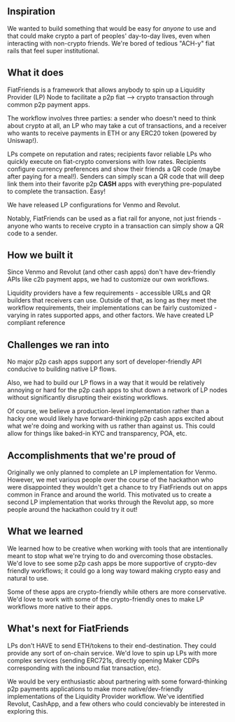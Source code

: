 ## Inspiration
We wanted to build something that would be easy for *anyone* to use and that could make crypto a part of peoples' day-to-day lives, even when interacting with non-crypto friends. We're bored of tedious "ACH-y" fiat rails that feel super institutional.


## What it does
FiatFriends is a framework that allows anybody to spin up a Liquidity Provider (LP) Node to facilitate a p2p fiat --> crypto transaction through common p2p payment apps. 

The workflow involves three parties: a sender who doesn't need to think about crypto at all, an LP who may take a cut of transactions, and a receiver who wants to receive payments in ETH or any ERC20 token (powered by Uniswap!). 

LPs compete on reputation and rates; recipients favor reliable LPs who quickly execute on fiat-crypto conversions with low rates. Recipients configure currency preferences and show their friends a QR code (maybe after paying for a meal!). Senders can simply scan a QR code that will deep link them into their favorite p2p **CASH** apps with everything pre-populated to complete the transaction. Easy!

We have released LP configurations for Venmo and Revolut. 

Notably, FiatFriends can be used as a fiat rail for anyone, not just friends - anyone who wants to receive crypto in a transaction can simply show a QR code to a sender. 

## How we built it
Since Venmo and Revolut (and other cash apps) don't have dev-friendly APIs like c2b payment apps, we had to customize our own workflows.

Liquidity providers have a few requirements - accessible URLs and QR builders that receivers can use. Outside of that, as long as they meet the workflow requirements, their implementations can be fairly customized - varying in rates supported apps, and other factors. We have created LP compliant reference 

## Challenges we ran into
No major p2p cash apps support any sort of developer-friendly API conducive to building native LP flows. 

Also, we had to build our LP flows in a way that it would be relatively annoying or hard for the p2p cash apps to shut down a network of LP nodes without significantly disrupting their existing workflows. 

Of course, we believe a production-level implementation rather than a hacky one would likely have forward-thinking p2p cash apps excited about what we're doing and working with us rather than against us. This could allow for things like baked-in KYC and transparency, POA, etc. 

## Accomplishments that we're proud of
Originally we only planned to complete an LP implementation for Venmo. However, we met various people over the course of the hackathon who were disappointed they wouldn't get a chance to try FiatFriends out on apps common in France and around the world. This motivated us to create a second LP implementation that works through the Revolut app, so more people around the hackathon could try it out!

## What we learned
We learned how to be creative when working with tools that are intentionally meant to stop what we're trying to do and overcoming those obstacles. We'd love to see some p2p cash apps be more supportive of crypto-dev friendly workflows; it could go a long way toward making crypto easy and natural to use.

Some of these apps are crypto-friendly while others are more conservative. We'd love to work with some of the crypto-friendly ones to make LP workflows more native to their apps.

## What's next for FiatFriends
LPs don't HAVE to send ETH/tokens to their end-destination. They could provide any sort of on-chain service. We'd love to spin up LPs with more complex services (sending ERC721s, directly opening Maker CDPs corresponding with the inbound fiat transaction, etc).

We would be very enthusiastic about partnering with some forward-thinking p2p payments applications to make more native/dev-friendly implementations of the Liquidity Provider workflow. We've identified Revolut, CashApp, and a few others who could concievably be interested in exploring this. 

